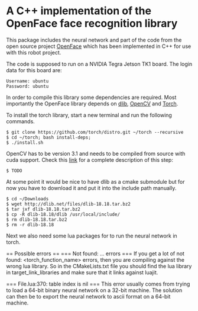 A C++ implementation of the OpenFace face recognition library
=======================================================

This package includes the neural network and part of the code from the open source
project [OpenFace](http://cmusatyalab.github.io/openface/) which has been implemented
in C++ for use with this robot project.

The code is supposed to run on a NVIDIA Tegra Jetson TK1 board. The login data
for this board are:
```
Username: ubuntu
Password: ubuntu
```

In order to compile this library some dependencies are required. Most importantly
the OpenFace library depends on [dlib](http://dlib.net/), [OpenCV](http://opencv.org/)
and [Torch](http://torch.ch).

To install the torch library, start a new terminal and run the following commands.
```
$ git clone https://github.com/torch/distro.git ~/torch --recursive
$ cd ~/torch; bash install-deps;
$ ./install.sh
```

OpenCV has to be version 3.1 and needs to be compiled from source with cuda support.
Check this [link](http://elinux.org/Jetson/Installing_OpenCV#Installing_OpenCV_.28including_the_GPU_module.29_on_Jetson_TK1) for a complete description of this step:
```
$ TODO
```

At some point it would be nice to have dlib as a cmake submodule but for now
you have to download it and put it into the include path manually.

```
$ cd ~/Downloads
$ wget http://dlib.net/files/dlib-18.18.tar.bz2
$ tar jxf dlib-18.18.tar.bz2
$ cp -R dlib-18.18/dlib /usr/local/include/
$ rm dlib-18.18.tar.bz2
$ rm -r dlib-18.18
```

Next we also need some lua packages for to run the neural network in torch.


== Possible errors ==
=== Not found: ... errors ===
If you get a lot of not found: <torch_function_name> errors, then you are compiling
against the wrong lua library. So in the CMakeLists.txt file you should find
the lua library in target_link_libraries and make sure that it links against luajit.


=== File.lua:370: table index is nil ===
This error usually comes from trying to load a 64-bit binary neural network on a
32-bit machine. The solution can then be to export the neural network to ascii format
on a 64-bit machine. 
